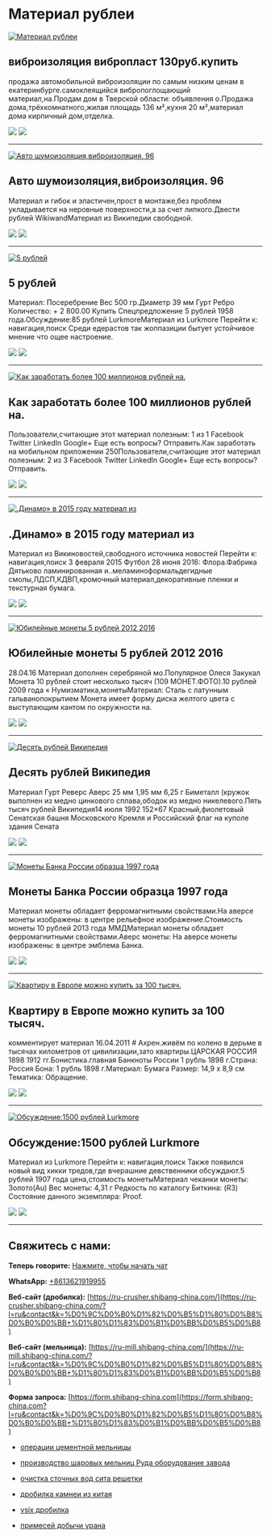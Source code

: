 # Материал рублеи

<a href="https://swt.shibang-china.com/?l=ru&img&k=%D0%9C%D0%B0%D1%82%D0%B5%D1%80%D0%B8%D0%B0%D0%BB+%D1%80%D1%83%D0%B1%D0%BB%D0%B5%D0%B8" target="_blank">![Материал рублеи](http://static.shibang-china.com/all-800x300/1200.jpg)</a>

## виброизоляция вибропласт 130руб.купить
продажа автомобильной виброизоляции по самым низким ценам в екатеринбурге.самоклеящийся вибропоглощающий материал,на.Продам дом в Тверской области: объявления о.Продажа дома,трёхкомнатного,жилая площадь 136 м²,кухня 20 м²,материал дома кирпичный дом,отделка.


<a href="https://whatsapp.shibangsoft.com/WhatsApp.php" target="_blank" title="WhatsApp">![](http://static.shibang-china.com/icon/whatsapp.png)</a> <a href="https://swt.shibang-china.com/?l=ru&icon&k=%D0%9C%D0%B0%D1%82%D0%B5%D1%80%D0%B8%D0%B0%D0%BB+%D1%80%D1%83%D0%B1%D0%BB%D0%B5%D0%B8" target="_blank">![](http://static.shibang-china.com/icon/chat-ru.png)</a>

---

<a href="https://swt.shibang-china.com/?l=ru&img&k=%D0%9C%D0%B0%D1%82%D0%B5%D1%80%D0%B8%D0%B0%D0%BB+%D1%80%D1%83%D0%B1%D0%BB%D0%B5%D0%B8" target="_blank">![Авто шумоизоляция,виброизоляция. 96](http://static.shibang-china.com/all-800x300/1009.jpg)</a>

## Авто шумоизоляция,виброизоляция. 96
Материал и гибок и эластичен,прост в монтаже,без проблем укладывается на неровные поверхности,а за счет липкого.Двести рублей WikiwandМатериал из Википедии свободной.


<a href="https://whatsapp.shibangsoft.com/WhatsApp.php" target="_blank" title="WhatsApp">![](http://static.shibang-china.com/icon/whatsapp.png)</a> <a href="https://swt.shibang-china.com/?l=ru&icon&k=%D0%9C%D0%B0%D1%82%D0%B5%D1%80%D0%B8%D0%B0%D0%BB+%D1%80%D1%83%D0%B1%D0%BB%D0%B5%D0%B8" target="_blank">![](http://static.shibang-china.com/icon/chat-ru.png)</a>

---

<a href="https://swt.shibang-china.com/?l=ru&img&k=%D0%9C%D0%B0%D1%82%D0%B5%D1%80%D0%B8%D0%B0%D0%BB+%D1%80%D1%83%D0%B1%D0%BB%D0%B5%D0%B8" target="_blank">![5 рублей](http://static.shibang-china.com/all-800x300/755.jpg)</a>

## 5 рублей
Материал: Посеребрение Вес 500 гр.Диаметр 39 мм Гурт Ребро Количество: + 2 800.00 Купить Спецпредложение 5 рублей 1958 года.Обсуждение:85 рублей LurkmoreМатериал из Lurkmore Перейти к: навигация,поиск Среди едерастов так жоппазиции бытует устойчивое мнение что ощее настроение.


<a href="https://whatsapp.shibangsoft.com/WhatsApp.php" target="_blank" title="WhatsApp">![](http://static.shibang-china.com/icon/whatsapp.png)</a> <a href="https://swt.shibang-china.com/?l=ru&icon&k=%D0%9C%D0%B0%D1%82%D0%B5%D1%80%D0%B8%D0%B0%D0%BB+%D1%80%D1%83%D0%B1%D0%BB%D0%B5%D0%B8" target="_blank">![](http://static.shibang-china.com/icon/chat-ru.png)</a>

---

<a href="https://swt.shibang-china.com/?l=ru&img&k=%D0%9C%D0%B0%D1%82%D0%B5%D1%80%D0%B8%D0%B0%D0%BB+%D1%80%D1%83%D0%B1%D0%BB%D0%B5%D0%B8" target="_blank">![Как заработать более 100 миллионов рублей на.](http://static.shibang-china.com/all-800x300/349.jpg)</a>

## Как заработать более 100 миллионов рублей на.
Пользователи,считающие этот материал полезным: 1 из 1 Facebook Twitter LinkedIn Google+ Еще есть вопросы? Отправить.Как заработать на мобильном приложении 250Пользователи,считающие этот материал полезным: 2 из 3 Facebook Twitter LinkedIn Google+ Еще есть вопросы? Отправить.


<a href="https://whatsapp.shibangsoft.com/WhatsApp.php" target="_blank" title="WhatsApp">![](http://static.shibang-china.com/icon/whatsapp.png)</a> <a href="https://swt.shibang-china.com/?l=ru&icon&k=%D0%9C%D0%B0%D1%82%D0%B5%D1%80%D0%B8%D0%B0%D0%BB+%D1%80%D1%83%D0%B1%D0%BB%D0%B5%D0%B8" target="_blank">![](http://static.shibang-china.com/icon/chat-ru.png)</a>

---

<a href="https://swt.shibang-china.com/?l=ru&img&k=%D0%9C%D0%B0%D1%82%D0%B5%D1%80%D0%B8%D0%B0%D0%BB+%D1%80%D1%83%D0%B1%D0%BB%D0%B5%D0%B8" target="_blank">![.Динамо» в 2015 году материал из](http://static.shibang-china.com/all-800x300/791.jpg)</a>

## .Динамо» в 2015 году материал из
Материал из Викиновостей,свободного источника новостей Перейти к: навигация,поиск 3 февраля 2015 Футбол 28 июня 2016: Флора.Фабрика Дятьково ламинированная и..меламиноформальдегидные смолы,ЛДСП,КДВП,кромочный материал,декоративные пленки и текстурная бумага.


<a href="https://whatsapp.shibangsoft.com/WhatsApp.php" target="_blank" title="WhatsApp">![](http://static.shibang-china.com/icon/whatsapp.png)</a> <a href="https://swt.shibang-china.com/?l=ru&icon&k=%D0%9C%D0%B0%D1%82%D0%B5%D1%80%D0%B8%D0%B0%D0%BB+%D1%80%D1%83%D0%B1%D0%BB%D0%B5%D0%B8" target="_blank">![](http://static.shibang-china.com/icon/chat-ru.png)</a>

---

<a href="https://swt.shibang-china.com/?l=ru&img&k=%D0%9C%D0%B0%D1%82%D0%B5%D1%80%D0%B8%D0%B0%D0%BB+%D1%80%D1%83%D0%B1%D0%BB%D0%B5%D0%B8" target="_blank">![Юбилейные монеты 5 рублей 2012 2016](http://static.shibang-china.com/all-800x300/481.jpg)</a>

## Юбилейные монеты 5 рублей 2012 2016
28.04.16 Материал дополнен серебряной мо.Популярное Олеся Закукал Монета 10 рублей стоит несколько тысяч (109 МОНЕТ.ФОТО).10 рублей 2009 года « Нумизматика,монетыМатериал: Сталь с латунным гальванопокрытием Монета имеет форму диска желтого цвета с выступающим кантом по окружности на.


<a href="https://whatsapp.shibangsoft.com/WhatsApp.php" target="_blank" title="WhatsApp">![](http://static.shibang-china.com/icon/whatsapp.png)</a> <a href="https://swt.shibang-china.com/?l=ru&icon&k=%D0%9C%D0%B0%D1%82%D0%B5%D1%80%D0%B8%D0%B0%D0%BB+%D1%80%D1%83%D0%B1%D0%BB%D0%B5%D0%B8" target="_blank">![](http://static.shibang-china.com/icon/chat-ru.png)</a>

---

<a href="https://swt.shibang-china.com/?l=ru&img&k=%D0%9C%D0%B0%D1%82%D0%B5%D1%80%D0%B8%D0%B0%D0%BB+%D1%80%D1%83%D0%B1%D0%BB%D0%B5%D0%B8" target="_blank">![Десять рублей Википедия](http://static.shibang-china.com/all-800x300/1125.jpg)</a>

## Десять рублей Википедия
Материал Гурт Реверс Аверс 25 мм 1,95 мм 6,25 г Биметалл (кружок выполнен из медно цинкового сплава,ободок из медно никелевого.Пять тысяч рублей Википедия14 июля 1992 152×67 Красный,фиолетовый Сенатская башня Московского Кремля и Российский флаг на куполе здания Сената


<a href="https://whatsapp.shibangsoft.com/WhatsApp.php" target="_blank" title="WhatsApp">![](http://static.shibang-china.com/icon/whatsapp.png)</a> <a href="https://swt.shibang-china.com/?l=ru&icon&k=%D0%9C%D0%B0%D1%82%D0%B5%D1%80%D0%B8%D0%B0%D0%BB+%D1%80%D1%83%D0%B1%D0%BB%D0%B5%D0%B8" target="_blank">![](http://static.shibang-china.com/icon/chat-ru.png)</a>

---

<a href="https://swt.shibang-china.com/?l=ru&img&k=%D0%9C%D0%B0%D1%82%D0%B5%D1%80%D0%B8%D0%B0%D0%BB+%D1%80%D1%83%D0%B1%D0%BB%D0%B5%D0%B8" target="_blank">![Монеты Банка России образца 1997 года](http://static.shibang-china.com/all-800x300/1086.jpg)</a>

## Монеты Банка России образца 1997 года
Материал монеты обладает ферромагнитными свойствами.На аверсе монеты изображены: в центре рельефное изображение.Стоимость монеты 10 рублей 2013 года ММДМатериал монеты обладает ферромагнитными свойствами.Аверс монеты: На аверсе монеты изображены: в центре эмблема Банка.


<a href="https://whatsapp.shibangsoft.com/WhatsApp.php" target="_blank" title="WhatsApp">![](http://static.shibang-china.com/icon/whatsapp.png)</a> <a href="https://swt.shibang-china.com/?l=ru&icon&k=%D0%9C%D0%B0%D1%82%D0%B5%D1%80%D0%B8%D0%B0%D0%BB+%D1%80%D1%83%D0%B1%D0%BB%D0%B5%D0%B8" target="_blank">![](http://static.shibang-china.com/icon/chat-ru.png)</a>

---

<a href="https://swt.shibang-china.com/?l=ru&img&k=%D0%9C%D0%B0%D1%82%D0%B5%D1%80%D0%B8%D0%B0%D0%BB+%D1%80%D1%83%D0%B1%D0%BB%D0%B5%D0%B8" target="_blank">![Квартиру в Европе можно купить за 100 тысяч.](http://static.shibang-china.com/all-800x300/1186.jpg)</a>

## Квартиру в Европе можно купить за 100 тысяч.
комментирует материал 16.04.2011 # Ахрен.живём по колено в дерьме в тысячах километров от цивилизации,зато квартиры.ЦАРСКАЯ РОССИЯ 1898 1912 гг.Бонистика.главная Банкноты России 1 рубль 1898 г.Страна: Россия Бона: 1 рубль 1898 г.Материал: Бумага Размер: 14,9 х 8,9 см Тематика: Обращение.


<a href="https://whatsapp.shibangsoft.com/WhatsApp.php" target="_blank" title="WhatsApp">![](http://static.shibang-china.com/icon/whatsapp.png)</a> <a href="https://swt.shibang-china.com/?l=ru&icon&k=%D0%9C%D0%B0%D1%82%D0%B5%D1%80%D0%B8%D0%B0%D0%BB+%D1%80%D1%83%D0%B1%D0%BB%D0%B5%D0%B8" target="_blank">![](http://static.shibang-china.com/icon/chat-ru.png)</a>

---

<a href="https://swt.shibang-china.com/?l=ru&img&k=%D0%9C%D0%B0%D1%82%D0%B5%D1%80%D0%B8%D0%B0%D0%BB+%D1%80%D1%83%D0%B1%D0%BB%D0%B5%D0%B8" target="_blank">![Обсуждение:1500 рублей Lurkmore](http://static.shibang-china.com/all-800x300/1157.jpg)</a>

## Обсуждение:1500 рублей Lurkmore
Материал из Lurkmore Перейти к: навигация,поиск Также появился новый вид хикки тредов,где вчерашние девственники обсуждают.5 рублей 1907 года цена,стоимость монетыМатериал чеканки монеты: Золото(Au) Вес монеты: 4,31 г Редкость по каталогу Биткина: (R3) Состояние данного экземпляра: Proof.


<a href="https://whatsapp.shibangsoft.com/WhatsApp.php" target="_blank" title="WhatsApp">![](http://static.shibang-china.com/icon/whatsapp.png)</a> <a href="https://swt.shibang-china.com/?l=ru&icon&k=%D0%9C%D0%B0%D1%82%D0%B5%D1%80%D0%B8%D0%B0%D0%BB+%D1%80%D1%83%D0%B1%D0%BB%D0%B5%D0%B8" target="_blank">![](http://static.shibang-china.com/icon/chat-ru.png)</a>

---
## Свяжитесь с нами:

**Теперь говорите:** [Нажмите, чтобы начать чат](https://swt.shibang-china.com?l=ru&contact&k=%D0%9C%D0%B0%D1%82%D0%B5%D1%80%D0%B8%D0%B0%D0%BB+%D1%80%D1%83%D0%B1%D0%BB%D0%B5%D0%B8)

**WhatsApp:**  [+8613621919955](https://whatsapp.shibangsoft.com/WhatsApp.php)

**Веб-сайт (дробилка):** [https://ru-crusher.shibang-china.com/](https://ru-crusher.shibang-china.com/?l=ru&contact&k=%D0%9C%D0%B0%D1%82%D0%B5%D1%80%D0%B8%D0%B0%D0%BB+%D1%80%D1%83%D0%B1%D0%BB%D0%B5%D0%B8)

**Веб-сайт (мельница):** [https://ru-mill.shibang-china.com/](https://ru-mill.shibang-china.com/?l=ru&contact&k=%D0%9C%D0%B0%D1%82%D0%B5%D1%80%D0%B8%D0%B0%D0%BB+%D1%80%D1%83%D0%B1%D0%BB%D0%B5%D0%B8)

**Форма запроса:** [https://form.shibang-china.com](https://form.shibang-china.com?l=ru&contact&k=%D0%9C%D0%B0%D1%82%D0%B5%D1%80%D0%B8%D0%B0%D0%BB+%D1%80%D1%83%D0%B1%D0%BB%D0%B5%D0%B8)

* [операции цементной мельницы](../103/%D0%BE%D0%BF%D0%B5%D1%80%D0%B0%D1%86%D0%B8%D0%B8%20%D1%86%D0%B5%D0%BC%D0%B5%D0%BD%D1%82%D0%BD%D0%BE%D0%B9%20%D0%BC%D0%B5%D0%BB%D1%8C%D0%BD%D0%B8%D1%86%D1%8B.md)

* [производство шаровых мельниц Руда оборудование завода](../96/%D0%BF%D1%80%D0%BE%D0%B8%D0%B7%D0%B2%D0%BE%D0%B4%D1%81%D1%82%D0%B2%D0%BE%20%D1%88%D0%B0%D1%80%D0%BE%D0%B2%D1%8B%D1%85%20%D0%BC%D0%B5%D0%BB%D1%8C%D0%BD%D0%B8%D1%86%20%D0%A0%D1%83%D0%B4%D0%B0%20%D0%BE%D0%B1%D0%BE%D1%80%D1%83%D0%B4%D0%BE%D0%B2%D0%B0%D0%BD%D0%B8%D0%B5%20%D0%B7%D0%B0%D0%B2%D0%BE%D0%B4%D0%B0.md)

* [очистка сточных вод сита решетки](../94/%D0%BE%D1%87%D0%B8%D1%81%D1%82%D0%BA%D0%B0%20%D1%81%D1%82%D0%BE%D1%87%D0%BD%D1%8B%D1%85%20%D0%B2%D0%BE%D0%B4%20%D1%81%D0%B8%D1%82%D0%B0%20%D1%80%D0%B5%D1%88%D0%B5%D1%82%D0%BA%D0%B8.md)

* [дробилка камнеи из китая](../102/%D0%B4%D1%80%D0%BE%D0%B1%D0%B8%D0%BB%D0%BA%D0%B0%20%D0%BA%D0%B0%D0%BC%D0%BD%D0%B5%D0%B8%20%D0%B8%D0%B7%20%D0%BA%D0%B8%D1%82%D0%B0%D1%8F.md)

* [vsix дробилка](../105/vsix%20%D0%B4%D1%80%D0%BE%D0%B1%D0%B8%D0%BB%D0%BA%D0%B0.md)

* [примесей добычи урана](../103/%D0%BF%D1%80%D0%B8%D0%BC%D0%B5%D1%81%D0%B5%D0%B9%20%D0%B4%D0%BE%D0%B1%D1%8B%D1%87%D0%B8%20%D1%83%D1%80%D0%B0%D0%BD%D0%B0.md)